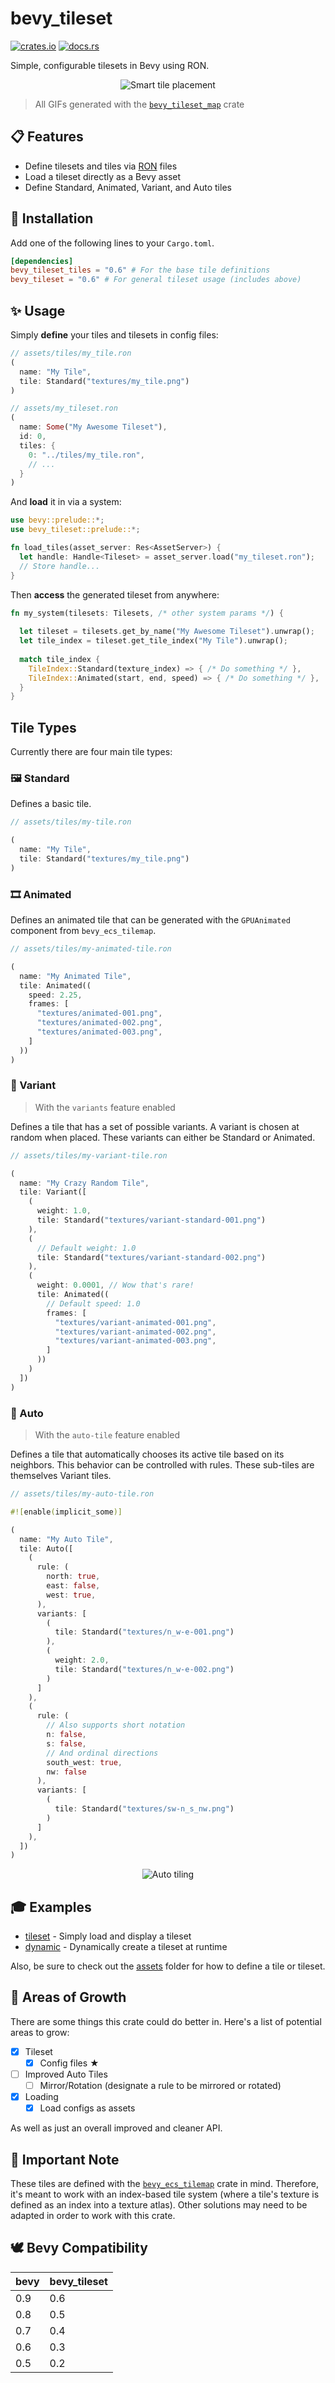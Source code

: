 # bevy_tileset

[![crates.io](https://img.shields.io/crates/v/bevy_tileset?style=flat-square)](https://crates.io/crates/bevy_tileset)
[![docs.rs](https://img.shields.io/docsrs/bevy_tileset?style=flat-square)](https://docs.rs/bevy_tileset)

Simple, configurable tilesets in Bevy using RON.

<p align="center">
	<img alt="Smart tile placement" src="https://raw.githubusercontent.com/MrGVSV/bevy_tileset/b81d2d7483785e5aa58ef0b449482d9d57bca3be/screenshots/tile_placement_demo.gif" />
</p>

> All GIFs generated with the [`bevy_tileset_map`](https://github.com/MrGVSV/bevy_tileset_map) crate

## 📋 Features

* Define tilesets and tiles via [RON](https://github.com/ron-rs/ron) files
* Load a tileset directly as a Bevy asset
* Define Standard, Animated, Variant, and Auto tiles

## 📲 Installation

Add one of the following lines to your `Cargo.toml`.

```toml
[dependencies]
bevy_tileset_tiles = "0.6" # For the base tile definitions
bevy_tileset = "0.6" # For general tileset usage (includes above)
```

## ✨ Usage

Simply **define** your tiles and tilesets in config files:

```rust
// assets/tiles/my_tile.ron
(
  name: "My Tile",
  tile: Standard("textures/my_tile.png")
)
```

```rust
// assets/my_tileset.ron
(
  name: Some("My Awesome Tileset"),
  id: 0,
  tiles: {
    0: "../tiles/my_tile.ron",
    // ...
  }
)
```

And **load** it in via a system:

```rust
use bevy::prelude::*;
use bevy_tileset::prelude::*;

fn load_tiles(asset_server: Res<AssetServer>) {
  let handle: Handle<Tileset> = asset_server.load("my_tileset.ron");
  // Store handle...
}
```

Then **access** the generated tileset from anywhere:

```rust
fn my_system(tilesets: Tilesets, /* other system params */) {
  
  let tileset = tilesets.get_by_name("My Awesome Tileset").unwrap();
  let tile_index = tileset.get_tile_index("My Tile").unwrap();
  
  match tile_index {
    TileIndex::Standard(texture_index) => { /* Do something */ },
    TileIndex::Animated(start, end, speed) => { /* Do something */ },
  }
}
```

## Tile Types

Currently there are four main tile types:

### 🖼 Standard

Defines a basic tile.

```rust
// assets/tiles/my-tile.ron

(
  name: "My Tile",
  tile: Standard("textures/my_tile.png")
)
```

### 🎞️ Animated

Defines an animated tile that can be generated with the `GPUAnimated` component from `bevy_ecs_tilemap`.

```rust
// assets/tiles/my-animated-tile.ron

(
  name: "My Animated Tile",
  tile: Animated((
    speed: 2.25,
    frames: [
      "textures/animated-001.png",
      "textures/animated-002.png",
      "textures/animated-003.png",
    ]
  ))
)
```

### 🎲 Variant

> With the `variants` feature enabled

Defines a tile that has a set of possible variants. A variant is chosen at random when placed. These variants can either be Standard or Animated.

```rust
// assets/tiles/my-variant-tile.ron

(
  name: "My Crazy Random Tile",
  tile: Variant([
    (
      weight: 1.0,
      tile: Standard("textures/variant-standard-001.png")
    ),
    (
      // Default weight: 1.0
      tile: Standard("textures/variant-standard-002.png")
    ),
    (
      weight: 0.0001, // Wow that's rare!
      tile: Animated((
      	// Default speed: 1.0
        frames: [
          "textures/variant-animated-001.png",
          "textures/variant-animated-002.png",
          "textures/variant-animated-003.png",
        ]
      ))
    )
  ])
)
```

### 🧠 Auto

> With the `auto-tile` feature enabled

Defines a tile that automatically chooses its active tile based on its neighbors. This behavior can be controlled with rules. These sub-tiles are themselves Variant tiles.

```rust
// assets/tiles/my-auto-tile.ron

#![enable(implicit_some)]

(
  name: "My Auto Tile",
  tile: Auto([
    (
      rule: (
        north: true,
        east: false,
        west: true,
      ),
      variants: [
        (
          tile: Standard("textures/n_w-e-001.png")
        ),
        (
          weight: 2.0, 
          tile: Standard("textures/n_w-e-002.png")
        )
      ]
    ),
    (
      rule: (
        // Also supports short notation
        n: false,
        s: false,
        // And ordinal directions
        south_west: true,
        nw: false
      ),
      variants: [
        (
          tile: Standard("textures/sw-n_s_nw.png")
        )
      ]
    ),
  ])
)
```
<p align="center">
	<img alt="Auto tiling" src="https://github.com/MrGVSV/bevy_tileset/blob/b81d2d7483785e5aa58ef0b449482d9d57bca3be/screenshots/auto_tiling_demo.gif" />
</p>

## 🎓 Examples

* [tileset](examples/tileset.rs) - Simply load and display a tileset
* [dynamic](examples/dynamic.rs) - Dynamically create a tileset at runtime

Also, be sure to check out  the [assets](/assets/) folder for how to define a tile or tileset.

## 🌱 Areas of Growth

There are some things this crate could do better in. Here's a list of potential areas to grow:

- [x] Tileset
  - [x] Config files ★
- [ ] Improved Auto Tiles
  - [ ] Mirror/Rotation (designate a rule to be mirrored or rotated)
- [x] Loading
  - [x] Load configs as assets

As well as just an overall improved and cleaner API.

## 🎵 Important Note

These tiles are defined with the [`bevy_ecs_tilemap`](https://github.com/StarArawn/bevy_ecs_tilemap) crate in mind. Therefore, it's meant to work with an index-based tile system (where a tile's texture is defined as an index into a texture atlas). Other solutions may need to be adapted in order to work with this crate.

## 🕊 Bevy Compatibility

| bevy | bevy_tileset |
|------|--------------|
| 0.9  | 0.6          |
| 0.8  | 0.5          |
| 0.7  | 0.4          |
| 0.6  | 0.3          |
| 0.5  | 0.2          |

